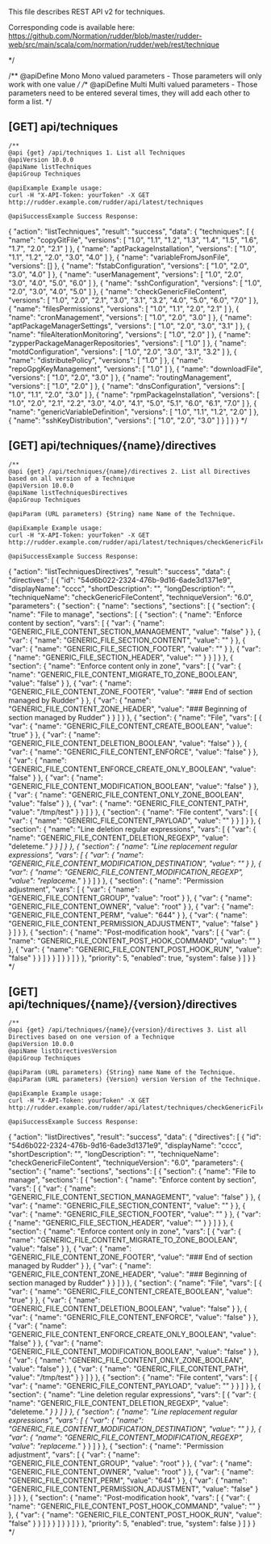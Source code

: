 
This file describes REST API v2 for techniques.

Corresponding code is available here: 
https://github.com/Normation/rudder/blob/master/rudder-web/src/main/scala/com/normation/rudder/web/rest/technique


 */

/**
   @apiDefine Mono Mono valued parameters - Those parameters will only work with one value
 */
/**
   @apiDefine Multi Multi valued parameters - Those parameters need to be entered several times, they will add each other to form a list.
 */

[GET] api/techniques
-----------------

    /**
    @api {get} /api/techniques 1. List all Techniques
    @apiVersion 10.0.0
    @apiName listTechniques
    @apiGroup Techniques
    
    @apiExample Example usage:
    curl -H "X-API-Token: yourToken" -X GET http://rudder.example.com/rudder/api/latest/techniques

    @apiSuccessExample Success Response:
{
  "action": "listTechniques",
  "result": "success",
  "data": {
    "techniques": [
      {
        "name": "copyGitFile",
        "versions": [
          "1.0",
          "1.1",
          "1.2",
          "1.3",
          "1.4",
          "1.5",
          "1.6",
          "1.7",
          "2.0",
          "2.1"
        ]
      },
      {
        "name": "aptPackageInstallation",
        "versions": [
          "1.0",
          "1.1",
          "1.2",
          "2.0",
          "3.0",
          "4.0"
        ]
      },
      {
        "name": "variableFromJsonFile",
        "versions": []
      },
      {
        "name": "fstabConfiguration",
        "versions": [
          "1.0",
          "2.0",
          "3.0",
          "4.0"
        ]
      },
      {
        "name": "userManagement",
        "versions": [
          "1.0",
          "2.0",
          "3.0",
          "4.0",
          "5.0",
          "6.0"
        ]
      },
      {
        "name": "sshConfiguration",
        "versions": [
          "1.0",
          "2.0",
          "3.0",
          "4.0",
          "5.0"
        ]
      },
      {
        "name": "checkGenericFileContent",
        "versions": [
          "1.0",
          "2.0",
          "2.1",
          "3.0",
          "3.1",
          "3.2",
          "4.0",
          "5.0",
          "6.0",
          "7.0"
        ]
      },
      {
        "name": "filesPermissions",
        "versions": [
          "1.0",
          "1.1",
          "2.0",
          "2.1"
        ]
      },
      {
        "name": "cronManagement",
        "versions": [
          "1.0",
          "2.0",
          "3.0"
        ]
      },
      {
        "name": "aptPackageManagerSettings",
        "versions": [
          "1.0",
          "2.0",
          "3.0",
          "3.1"
        ]
      },
      {
        "name": "fileAlterationMonitoring",
        "versions": [
          "1.0",
          "2.0"
        ]
      },
      {
        "name": "zypperPackageManagerRepositories",
        "versions": [
          "1.0"
        ]
      },
      {
        "name": "motdConfiguration",
        "versions": [
          "1.0",
          "2.0",
          "3.0",
          "3.1",
          "3.2"
        ]
      },
      {
        "name": "distributePolicy",
        "versions": [
          "1.0"
        ]
      },
      {
        "name": "repoGpgKeyManagement",
        "versions": [
          "1.0"
        ]
      },
      {
        "name": "downloadFile",
        "versions": [
          "1.0",
          "2.0",
          "3.0"
        ]
      },
      {
        "name": "routingManagement",
        "versions": [
          "1.0",
          "2.0"
        ]
      },
      {
        "name": "dnsConfiguration",
        "versions": [
          "1.0",
          "1.1",
          "2.0",
          "3.0"
        ]
      },
      {
        "name": "rpmPackageInstallation",
        "versions": [
          "1.0",
          "2.0",
          "2.1",
          "2.2",
          "3.0",
          "4.0",
          "4.1",
          "5.0",
          "5.1",
          "6.0",
          "6.1",
          "7.0"
        ]
      },
      {
        "name": "genericVariableDefinition",
        "versions": [
          "1.0",
          "1.1",
          "1.2",
          "2.0"
        ]
      },
      {
        "name": "sshKeyDistribution",
        "versions": [
          "1.0",
          "2.0",
          "3.0"
        ]
      }
    ]
  }
}
     */



[GET] api/techniques/{name}/directives
--------------------------

    /**
    @api {get} /api/techniques/{name}/directives 2. List all Directives based on all version of a Technique
    @apiVersion 10.0.0
    @apiName listTechniquesDirectives 
    @apiGroup Techniques
     
    @apiParam (URL parameters) {String} name Name of the Technique.

    @apiExample Example usage:
    curl -H "X-API-Token: yourToken" -X GET http://rudder.example.com/rudder/api/latest/techniques/checkGenericFileContent/directives

    @apiSuccessExample Success Response:
{
  "action": "listTechniquesDirectives",
  "result": "success",
  "data": {
    "directives": [
      {
        "id": "54d6b022-2324-476b-9d16-6ade3d1371e9",
        "displayName": "cccc",
        "shortDescription": "",
        "longDescription": "",
        "techniqueName": "checkGenericFileContent",
        "techniqueVersion": "6.0",
        "parameters": {
          "section": {
            "name": "sections",
            "sections": [
              {
                "section": {
                  "name": "File to manage",
                  "sections": [
                    {
                      "section": {
                        "name": "Enforce content by section",
                        "vars": [
                          {
                            "var": {
                              "name": "GENERIC_FILE_CONTENT_SECTION_MANAGEMENT",
                              "value": "false"
                            }
                          },
                          {
                            "var": {
                              "name": "GENERIC_FILE_SECTION_CONTENT",
                              "value": ""
                            }
                          },
                          {
                            "var": {
                              "name": "GENERIC_FILE_SECTION_FOOTER",
                              "value": ""
                            }
                          },
                          {
                            "var": {
                              "name": "GENERIC_FILE_SECTION_HEADER",
                              "value": ""
                            }
                          }
                        ]
                      }
                    },
                    {
                      "section": {
                        "name": "Enforce content only in zone",
                        "vars": [
                          {
                            "var": {
                              "name": "GENERIC_FILE_CONTENT_MIGRATE_TO_ZONE_BOOLEAN",
                              "value": "false"
                            }
                          },
                          {
                            "var": {
                              "name": "GENERIC_FILE_CONTENT_ZONE_FOOTER",
                              "value": "### End of section managed by Rudder"
                            }
                          },
                          {
                            "var": {
                              "name": "GENERIC_FILE_CONTENT_ZONE_HEADER",
                              "value": "### Beginning of section managed by Rudder"
                            }
                          }
                        ]
                      }
                    },
                    {
                      "section": {
                        "name": "File",
                        "vars": [
                          {
                            "var": {
                              "name": "GENERIC_FILE_CONTENT_CREATE_BOOLEAN",
                              "value": "true"
                            }
                          },
                          {
                            "var": {
                              "name": "GENERIC_FILE_CONTENT_DELETION_BOOLEAN",
                              "value": "false"
                            }
                          },
                          {
                            "var": {
                              "name": "GENERIC_FILE_CONTENT_ENFORCE",
                              "value": "false"
                            }
                          },
                          {
                            "var": {
                              "name": "GENERIC_FILE_CONTENT_ENFORCE_CREATE_ONLY_BOOLEAN",
                              "value": "false"
                            }
                          },
                          {
                            "var": {
                              "name": "GENERIC_FILE_CONTENT_MODIFICATION_BOOLEAN",
                              "value": "false"
                            }
                          },
                          {
                            "var": {
                              "name": "GENERIC_FILE_CONTENT_ONLY_ZONE_BOOLEAN",
                              "value": "false"
                            }
                          },
                          {
                            "var": {
                              "name": "GENERIC_FILE_CONTENT_PATH",
                              "value": "/tmp/test"
                            }
                          }
                        ]
                      }
                    },
                    {
                      "section": {
                        "name": "File content",
                        "vars": [
                          {
                            "var": {
                              "name": "GENERIC_FILE_CONTENT_PAYLOAD",
                              "value": ""
                            }
                          }
                        ]
                      }
                    },
                    {
                      "section": {
                        "name": "Line deletion regular expressions",
                        "vars": [
                          {
                            "var": {
                              "name": "GENERIC_FILE_CONTENT_DELETION_REGEXP",
                              "value": "deleteme.*"
                            }
                          }
                        ]
                      }
                    },
                    {
                      "section": {
                        "name": "Line replacement regular expressions",
                        "vars": [
                          {
                            "var": {
                              "name": "GENERIC_FILE_CONTENT_MODIFICATION_DESTINATION",
                              "value": ""
                            }
                          },
                          {
                            "var": {
                              "name": "GENERIC_FILE_CONTENT_MODIFICATION_REGEXP",
                              "value": "replaceme.*"
                            }
                          }
                        ]
                      }
                    },
                    {
                      "section": {
                        "name": "Permission adjustment",
                        "vars": [
                          {
                            "var": {
                              "name": "GENERIC_FILE_CONTENT_GROUP",
                              "value": "root"
                            }
                          },
                          {
                            "var": {
                              "name": "GENERIC_FILE_CONTENT_OWNER",
                              "value": "root"
                            }
                          },
                          {
                            "var": {
                              "name": "GENERIC_FILE_CONTENT_PERM",
                              "value": "644"
                            }
                          },
                          {
                            "var": {
                              "name": "GENERIC_FILE_CONTENT_PERMISSION_ADJUSTMENT",
                              "value": "false"
                            }
                          }
                        ]
                      }
                    },
                    {
                      "section": {
                        "name": "Post-modification hook",
                        "vars": [
                          {
                            "var": {
                              "name": "GENERIC_FILE_CONTENT_POST_HOOK_COMMAND",
                              "value": ""
                            }
                          },
                          {
                            "var": {
                              "name": "GENERIC_FILE_CONTENT_POST_HOOK_RUN",
                              "value": "false"
                            }
                          }
                        ]
                      }
                    }
                  ]
                }
              }
            ]
          }
        },
        "priority": 5,
        "enabled": true,
        "system": false
      }
    ]
  }
}
    */

[GET] api/techniques/{name}/{version}/directives
--------------------------

    /**
    @api {get} /api/techniques/{name}/{version}/directives 3. List all Directives based on one version of a Technique
    @apiVersion 10.0.0
    @apiName listDirectivesVersion
    @apiGroup Techniques
     
    @apiParam (URL parameters) {String} name Name of the Technique.
    @apiParam (URL parameters) {Version} version Version of the Technique.

    @apiExample Example usage:
    curl -H "X-API-Token: yourToken" -X GET http://rudder.example.com/rudder/api/latest/techniques/checkGenericFileContent/6.0/directives

    @apiSuccessExample Success Response:
{
  "action": "listDirectives",
  "result": "success",
  "data": {
    "directives": [
      {
        "id": "54d6b022-2324-476b-9d16-6ade3d1371e9",
        "displayName": "cccc",
        "shortDescription": "",
        "longDescription": "",
        "techniqueName": "checkGenericFileContent",
        "techniqueVersion": "6.0",
        "parameters": {
          "section": {
            "name": "sections",
            "sections": [
              {
                "section": {
                  "name": "File to manage",
                  "sections": [
                    {
                      "section": {
                        "name": "Enforce content by section",
                        "vars": [
                          {
                            "var": {
                              "name": "GENERIC_FILE_CONTENT_SECTION_MANAGEMENT",
                              "value": "false"
                            }
                          },
                          {
                            "var": {
                              "name": "GENERIC_FILE_SECTION_CONTENT",
                              "value": ""
                            }
                          },
                          {
                            "var": {
                              "name": "GENERIC_FILE_SECTION_FOOTER",
                              "value": ""
                            }
                          },
                          {
                            "var": {
                              "name": "GENERIC_FILE_SECTION_HEADER",
                              "value": ""
                            }
                          }
                        ]
                      }
                    },
                    {
                      "section": {
                        "name": "Enforce content only in zone",
                        "vars": [
                          {
                            "var": {
                              "name": "GENERIC_FILE_CONTENT_MIGRATE_TO_ZONE_BOOLEAN",
                              "value": "false"
                            }
                          },
                          {
                            "var": {
                              "name": "GENERIC_FILE_CONTENT_ZONE_FOOTER",
                              "value": "### End of section managed by Rudder"
                            }
                          },
                          {
                            "var": {
                              "name": "GENERIC_FILE_CONTENT_ZONE_HEADER",
                              "value": "### Beginning of section managed by Rudder"
                            }
                          }
                        ]
                      }
                    },
                    {
                      "section": {
                        "name": "File",
                        "vars": [
                          {
                            "var": {
                              "name": "GENERIC_FILE_CONTENT_CREATE_BOOLEAN",
                              "value": "true"
                            }
                          },
                          {
                            "var": {
                              "name": "GENERIC_FILE_CONTENT_DELETION_BOOLEAN",
                              "value": "false"
                            }
                          },
                          {
                            "var": {
                              "name": "GENERIC_FILE_CONTENT_ENFORCE",
                              "value": "false"
                            }
                          },
                          {
                            "var": {
                              "name": "GENERIC_FILE_CONTENT_ENFORCE_CREATE_ONLY_BOOLEAN",
                              "value": "false"
                            }
                          },
                          {
                            "var": {
                              "name": "GENERIC_FILE_CONTENT_MODIFICATION_BOOLEAN",
                              "value": "false"
                            }
                          },
                          {
                            "var": {
                              "name": "GENERIC_FILE_CONTENT_ONLY_ZONE_BOOLEAN",
                              "value": "false"
                            }
                          },
                          {
                            "var": {
                              "name": "GENERIC_FILE_CONTENT_PATH",
                              "value": "/tmp/test"
                            }
                          }
                        ]
                      }
                    },
                    {
                      "section": {
                        "name": "File content",
                        "vars": [
                          {
                            "var": {
                              "name": "GENERIC_FILE_CONTENT_PAYLOAD",
                              "value": ""
                            }
                          }
                        ]
                      }
                    },
                    {
                      "section": {
                        "name": "Line deletion regular expressions",
                        "vars": [
                          {
                            "var": {
                              "name": "GENERIC_FILE_CONTENT_DELETION_REGEXP",
                              "value": "deleteme.*"
                            }
                          }
                        ]
                      }
                    },
                    {
                      "section": {
                        "name": "Line replacement regular expressions",
                        "vars": [
                          {
                            "var": {
                              "name": "GENERIC_FILE_CONTENT_MODIFICATION_DESTINATION",
                              "value": ""
                            }
                          },
                          {
                            "var": {
                              "name": "GENERIC_FILE_CONTENT_MODIFICATION_REGEXP",
                              "value": "replaceme.*"
                            }
                          }
                        ]
                      }
                    },
                    {
                      "section": {
                        "name": "Permission adjustment",
                        "vars": [
                          {
                            "var": {
                              "name": "GENERIC_FILE_CONTENT_GROUP",
                              "value": "root"
                            }
                          },
                          {
                            "var": {
                              "name": "GENERIC_FILE_CONTENT_OWNER",
                              "value": "root"
                            }
                          },
                          {
                            "var": {
                              "name": "GENERIC_FILE_CONTENT_PERM",
                              "value": "644"
                            }
                          },
                          {
                            "var": {
                              "name": "GENERIC_FILE_CONTENT_PERMISSION_ADJUSTMENT",
                              "value": "false"
                            }
                          }
                        ]
                      }
                    },
                    {
                      "section": {
                        "name": "Post-modification hook",
                        "vars": [
                          {
                            "var": {
                              "name": "GENERIC_FILE_CONTENT_POST_HOOK_COMMAND",
                              "value": ""
                            }
                          },
                          {
                            "var": {
                              "name": "GENERIC_FILE_CONTENT_POST_HOOK_RUN",
                              "value": "false"
                            }
                          }
                        ]
                      }
                    }
                  ]
                }
              }
            ]
          }
        },
        "priority": 5,
        "enabled": true,
        "system": false
      }
    ]
  }
}
    */

